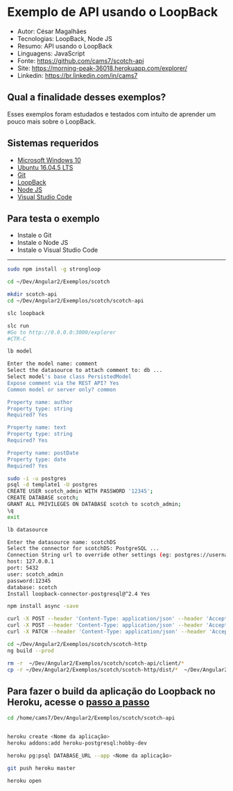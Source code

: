 # Exemplo de API usando o LoopBack

* Autor: César Magalhães
* Tecnologias: LoopBack, Node JS
* Resumo: API usando o LoopBack
* Linguagens: JavaScript
* Fonte: <https://github.com/cams7/scotch-api>
* Site: <https://morning-peak-36018.herokuapp.com/explorer/>
* Linkedin: <https://br.linkedin.com/in/cams7>

## Qual a finalidade desses exemplos?

Esses exemplos foram estudados e testados com intuíto de aprender um pouco mais sobre o LoopBack.

## Sistemas requeridos

* [Microsoft Windows 10](https://www.microsoft.com/pt-br/software-download/windows10)
* [Ubuntu 16.04.5 LTS](http://releases.ubuntu.com/16.04/)
* [Git](https://git-scm.com/downloads)
* [LoopBack](https://loopback.io/)
* [Node JS](https://nodejs.org/en/)
* [Visual Studio Code](https://code.visualstudio.com/)

## Para testa o exemplo

* Instale o Git
* Instale o Node JS
* Instale o Visual Studio Code

-------------------

```sh
sudo npm install -g strongloop

cd ~/Dev/Angular2/Exemplos/scotch

mkdir scotch-api
cd ~/Dev/Angular2/Exemplos/scotch/scotch-api

slc loopback

slc run
#Go to http://0.0.0.0:3000/explorer
#CTR-C
```

```sh
lb model

Enter the model name: comment
Select the datasource to attach comment to: db ...
Select model's base class PersistedModel
Expose comment via the REST API? Yes
Common model or server only? common

Property name: author
Property type: string
Required? Yes

Property name: text
Property type: string
Required? Yes

Property name: postDate
Property type: date
Required? Yes
```

```sh
sudo -i -u postgres
psql -d template1 -U postgres
CREATE USER scotch_admin WITH PASSWORD '12345';
CREATE DATABASE scotch;
GRANT ALL PRIVILEGES ON DATABASE scotch to scotch_admin;
\q
exit

lb datasource

Enter the datasource name: scotchDS
Select the connector for scotchDS: PostgreSQL ...
Connection String url to override other settings (eg: postgres://username:password@localhost/database):
host: 127.0.0.1
port: 5432
user: scotch_admin
password:12345
database: scotch
Install loopback-connector-postgresql@^2.4 Yes

npm install async -save
```

```sh
curl -X POST --header 'Content-Type: application/json' --header 'Accept: application/json' -d '{ "username": "admin", "email": "admin@teste.com", "password": "12345" }' 'http://0.0.0.0:3000/api/Users'
curl -X POST --header 'Content-Type: application/json' --header 'Accept: application/json' -d '{"username":"admin", "password":"12345"}' 'http://0.0.0.0:3000/api/Users/login'
curl -X PATCH --header 'Content-Type: application/json' --header 'Accept: application/json' -d '{}' 'http://0.0.0.0:3000/api/Users/1?access_token=TOKEN'
```

```sh
cd ~/Dev/Angular2/Exemplos/scotch/scotch-http
ng build --prod

rm -r  ~/Dev/Angular2/Exemplos/scotch/scotch-api/client/*
cp -r ~/Dev/Angular2/Exemplos/scotch/scotch-http/dist/*  ~/Dev/Angular2/Exemplos/scotch/scotch-api/client
```

## Para fazer o build da aplicação do Loopback no Heroku, acesse o [passo a passo](https://elements.heroku.com/buildpacks/strongloop/strongloop-buildpacks)

```sh
cd /home/cams7/Dev/Angular2/Exemplos/scotch/scotch-api


heroku create <Nome da aplicação>
heroku addons:add heroku-postgresql:hobby-dev

heroku pg:psql DATABASE_URL --app <Nome da aplicação>

git push heroku master

heroku open
```
